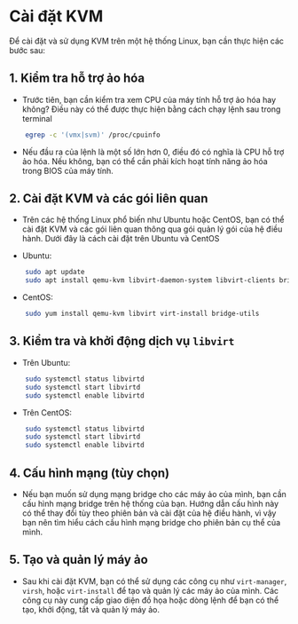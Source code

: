 # Cài đặt KVM

Để cài đặt và sử dụng KVM trên một hệ thống Linux, bạn cần thực hiện các bước sau:

## 1. Kiểm tra hỗ trợ ảo hóa
 
- Trước tiên, bạn cần kiểm tra xem CPU của máy tính hỗ trợ ảo hóa hay không? Điều này có thể được thực hiện bằng cách chạy lệnh sau trong terminal

```sh
	egrep -c '(vmx|svm)' /proc/cpuinfo
```
- Nếu đầu ra của lệnh là một số lớn hơn 0, điều đó có nghĩa là CPU hỗ trợ ảo hóa. Nếu không, bạn có thể cần phải kích hoạt tính năng ảo hóa trong BIOS của máy tính.

## 2. Cài đặt KVM và các gói liên quan

- Trên các hệ thống Linux phổ biến như Ubuntu hoặc CentOS, bạn có thể cài đặt KVM và các gói liên quan thông qua gói quản lý gói của hệ điều hành. Dưới đây là cách cài đặt trên Ubuntu và CentOS

+ Ubuntu:

```sh
	sudo apt update
	sudo apt install qemu-kvm libvirt-daemon-system libvirt-clients bridge-utils
```

+ CentOS:

```sh
	sudo yum install qemu-kvm libvirt virt-install bridge-utils
```

## 3. Kiểm tra và khởi động dịch vụ `libvirt`

- Trên Ubuntu:

```sh
	sudo systemctl status libvirtd
	sudo systemctl start libvirtd
	sudo systemctl enable libvirtd
```

- Trên CentOS:

```sh
	sudo systemctl status libvirtd
	sudo systemctl start libvirtd
	sudo systemctl enable libvirtd
```

## 4. Cấu hình mạng (tùy chọn)

- Nếu bạn muốn sử dụng mạng bridge cho các máy ảo của mình, bạn cần cấu hình mạng bridge trên hệ thống của bạn. Hướng dẫn cấu hình này có thể thay đổi tùy theo phiên bản và cài đặt của hệ điều hành, vì vậy bạn nên tìm hiểu cách cấu hình mạng bridge cho phiên bản cụ thể của mình.

## 5. Tạo và quản lý máy ảo 

- Sau khi cài đặt KVM, bạn có thể sử dụng các công cụ như `virt-manager`, `virsh`, hoặc `virt-install` để tạo và quản lý các máy ảo của mình. Các công cụ này cung cấp giao diện đồ họa hoặc dòng lệnh để bạn có thể tạo, khởi động, tắt và quản lý máy ảo.